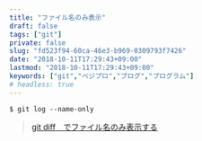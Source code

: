 ```yaml
---
title: "ファイル名のみ表示"
draft: false
tags: ["git"]
private: false
slug: "fd523f94-60ca-46e3-b969-0309793f7426"
date: "2018-10-11T17:29:43+09:00"
lastmod: "2018-10-11T17:29:43+09:00"
keywords: ["git","ベジプロ","プログ","プログラム"]
# headless: true
---
```


```
$ git log --name-only
```

> [git diff　でファイル名のみ表示する](https://qiita.com/imai/items/09b8a72e5f8c34b432e8)
